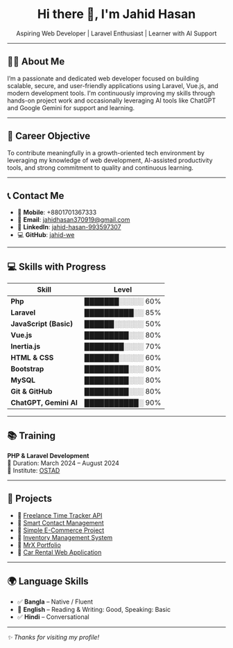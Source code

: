 <h1 align="center">Hi there 👋, I'm Jahid Hasan</h1>
<p align="center">
  Aspiring Web Developer | Laravel Enthusiast | Learner with AI Support
</p>

---

## 🧑‍💼 About Me

I’m a passionate and dedicated web developer focused on building scalable, secure, and user-friendly applications using Laravel, Vue.js, and modern development tools. I'm continuously improving my skills through hands-on project work and occasionally leveraging AI tools like ChatGPT and Google Gemini for support and learning.

---

## 🎯 Career Objective

To contribute meaningfully in a growth-oriented tech environment by leveraging my knowledge of web development, AI-assisted productivity tools, and strong commitment to quality and continuous learning.

---

## 📞 Contact Me

- 📱 **Mobile**: +8801701367333  
- 📧 **Email**: [jahidhasan370919@gmail.com](mailto:jahidhasan370919@gmail.com)  
- 🔗 **LinkedIn**: [jahid-hasan-993597307](https://www.linkedin.com/in/jahid-hasan-993597307)  
- 💻 **GitHub**: [jahid-we](https://github.com/jahid-we)

---


## 💻 Skills with Progress

| Skill                         | Level         |
|------------------------------|---------------|
| **Php**                      | ███████░░░░░ 60% |
| **Laravel**                  | ██████████░░ 85% |
| **JavaScript (Basic)**       | ██████░░░░░░ 50% |
| **Vue.js**                   | █████████░░░ 80% |
| **Inertia.js**               | ████████░░░░ 70% |
| **HTML & CSS**               | ███████░░░░░ 60% |
| **Bootstrap**                | █████████░░░ 80% |
| **MySQL**                    | █████████░░░ 80% |
| **Git & GitHub**             | █████████░░░ 80% |
| **ChatGPT, Gemini AI**       | ███████████░ 90% |

---

## 📚 Training

**PHP & Laravel Development**  
📅 Duration: March 2024 – August 2024  
🏫 Institute: [OSTAD](https://ostad.app)

---

## 🔧 Projects

- 🔗 [Freelance Time Tracker API](https://github.com/jahid-we/Freelance-Time-Tracker-Api)  
- 🔗 [Smart Contact Management](https://github.com/jahid-we/Smart-Contact)  
- 🔗 [Simple E-Commerce Project](https://github.com/jahid-we/Simple-E-commerce-Project)  
- 🔗 [Inventory Management System](https://github.com/jahid-we/Inventory-Management-)  
- 🔗 [MrX Portfolio](https://github.com/jahid-we/MrX-Portfolio-)  
- 🔗 [Car Rental Web Application](https://github.com/jahid-we/Car-Rental-Web-Application-)

---

## 🌍 Language Skills

- ✅ **Bangla** – Native / Fluent  
- 🔄 **English** – Reading & Writing: Good, Speaking: Basic  
- ✅ **Hindi** – Conversational

---

_✨ Thanks for visiting my profile!_
